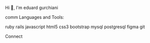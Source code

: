 Hi 👋, I'm eduard gurchiani

comm
Languages and Tools:

ruby  rails  javascript  html5 css3  bootstrap  mysql  postgresql  figma  git

Connect
